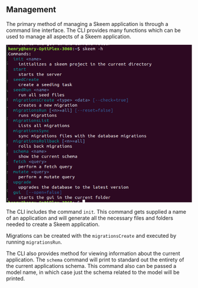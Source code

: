 ## Management

The primary method of managing a Skeem application is through a command line interface. The CLI provides many functions which can be used to manage all aspects of a Skeem application.

![CLI Help screen](./images/cli-help.png)

The CLI includes the command `init`. This command gets supplied a name of an application and will generate all the necessary files and folders needed to create a Skeem application.

Migrations can be created with the `migrationsCreate` and executed by running `migrationsRun`.

The CLI also provides method for viewing information about the current application. The `schema` command will print to standard out the entirety of the current applications schema. This command also can be passed a model name, in which case just the schema related to the model will be printed.

